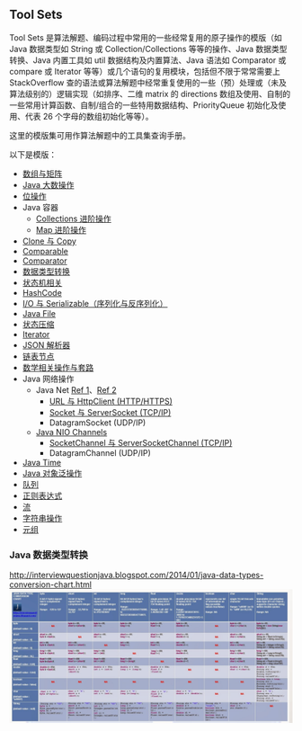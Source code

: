 ## Tool Sets
  
Tool Sets 是算法解题、编码过程中常用的一些经常复用的原子操作的模版（如 Java 数据类型如 String 或 Collection/Collections 等等的操作、Java 数据类型转换、Java 内置工具如 util 数据结构及内置算法、Java 语法如 Comparator 或 compare 或 Iterator 等等）或几个语句的复用模块，包括但不限于常常需要上 StackOverflow 查的语法或算法解题中经常重复使用的一些（预）处理或（未及算法级别的）逻辑实现（如排序、二维 matrix 的 directions 数组及使用、自制的一些常用计算函数、自制/组合的一些特用数据结构、PriorityQueue 初始化及使用、代表 26 个字母的数组初始化等等）。  
  
这里的模版集可用作算法解题中的工具集查询手册。  
  
以下是模版：  
* [数组与矩阵](./Arrays(Matrix).java)
* [Java 大数操作](./BigNumber.java)
* [位操作](./Bitwise.java)
* Java 容器
  * [Collections 进阶操作](./Collections.java)
  * [Map 进阶操作](./Map.java)
* [Clone 与 Copy](./Clone(Copy).java)
* [Comparable](./Comparable.java)
* [Comparator](./Comparator.java)
* [数据类型转换](./DataTypeConversion.java)
* [状态机相关](./FSM(DFA).java)
* [HashCode](./HashCode.java)
* [I/O 与 Serializable（序列化与反序列化）](./IO(Serializable).java)
* [Java File](./File.java)
* [状态压缩](./StateCompression.java)
* [Iterator](./Iterator.java)
* [JSON 解析器](./JSONParser.java)
* [链表节点](./LinkedListNode.java)
* [数学相关操作与套路](./Math.java)
* Java 网络操作
  * Java Net [Ref 1](https://jenkov.com/tutorials/java-networking/index.html)、[Ref 2](https://www.cnblogs.com/czwbig/p/10018118.html)
    * [URL 与 HttpClient (HTTP/HTTPS)](./HTTP.java)
    * [Socket 与 ServerSocket (TCP/IP)](./TCP.java)
    * DatagramSocket (UDP/IP)
  * [Java NIO Channels](https://jenkov.com/tutorials/java-nio/channels.html)
    * [SocketChannel 与 ServerSocketChannel (TCP/IP)](./TCP.java)
    * DatagramChannel (UDP/IP)
* [Java Time](./Time.java)
* [Java 对象泛操作](./Object.java)
* [队列](./Queue.java)
* [正则表达式](./Regex.java)
* [流](./Stream.java)
* [字符串操作](./String.java)
* [元组](./Tuple.java)
  
### Java 数据类型转换
http://interviewquestionjava.blogspot.com/2014/01/java-data-types-conversion-chart.html  
![](./Java%20Data%20Type%20Conversion%20Chart.jpeg)  
